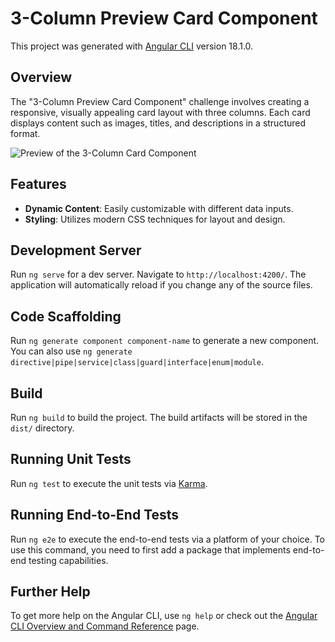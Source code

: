 # 3-Column Preview Card Component

This project was generated with [Angular CLI](https://github.com/angular/angular-cli) version 18.1.0.

## Overview

The "3-Column Preview Card Component" challenge involves creating a responsive, visually appealing card layout with three columns. Each card displays content such as images, titles, and descriptions in a structured format.

![Preview of the 3-Column Card Component](path/to/your/image.png)

## Features

- **Dynamic Content**: Easily customizable with different data inputs.
- **Styling**: Utilizes modern CSS techniques for layout and design.

## Development Server

Run `ng serve` for a dev server. Navigate to `http://localhost:4200/`. The application will automatically reload if you change any of the source files.

## Code Scaffolding

Run `ng generate component component-name` to generate a new component. You can also use `ng generate directive|pipe|service|class|guard|interface|enum|module`.

## Build

Run `ng build` to build the project. The build artifacts will be stored in the `dist/` directory.

## Running Unit Tests

Run `ng test` to execute the unit tests via [Karma](https://karma-runner.github.io).

## Running End-to-End Tests

Run `ng e2e` to execute the end-to-end tests via a platform of your choice. To use this command, you need to first add a package that implements end-to-end testing capabilities.

## Further Help

To get more help on the Angular CLI, use `ng help` or check out the [Angular CLI Overview and Command Reference](https://angular.dev/tools/cli) page.
